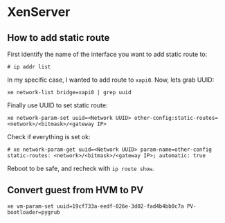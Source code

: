 # XenServer

## How to add static route

First identify the name of the interface you want to add static route to:

```
# ip addr list
```
In my specific case, I wanted to add route to `xapi0`.
Now, lets grab UUID:

```
xe network-list bridge=xapi0 | grep uuid
```

Finally use UUID to set static route:

```
xe network-param-set uuid=<Network UUID> other-config:static-routes=<network>/<bitmask>/<gateway IP>
```

Check if everything is set ok:

```
# xe network-param-get uuid=<Network UUID> param-name=other-config
static-routes: <network>/<bitmask>/<gateway IP>; automatic: true
```

Reboot to be safe, and recheck with `ip route show`.


## Convert guest from HVM to PV
```
xe vm-param-set uuid=19cf733a-eedf-026e-3d02-fad4b4bb0c7a PV-bootloader=pygrub
```
